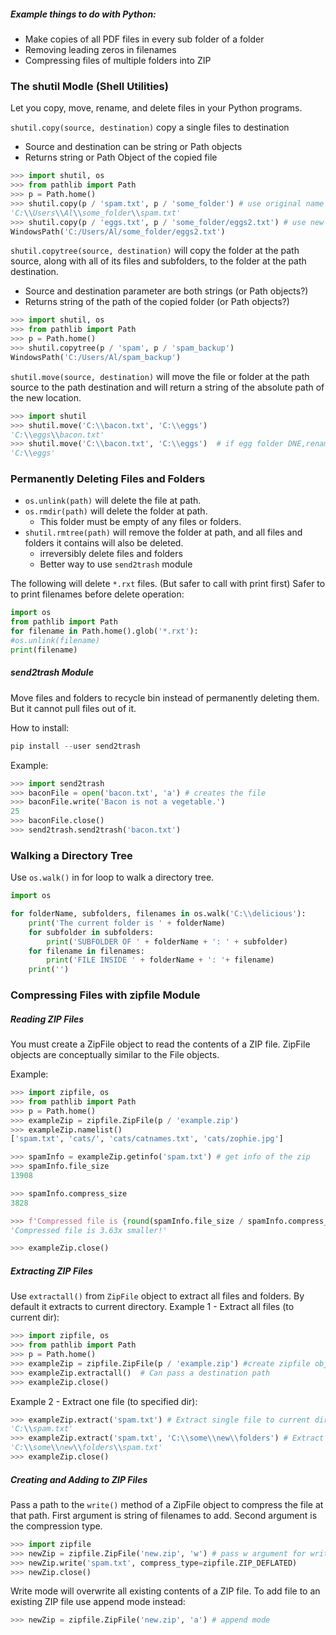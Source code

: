 ##### Example things to do with Python:
- Make copies of all PDF files in every sub folder of a folder
- Removing leading zeros in filenames
- Compressing files of multiple folders into ZIP

### The shutil Modle (Shell Utilities)
Let you copy, move, rename, and delete files in your Python programs.

`shutil.copy(source, destination)` copy a single files to destination
- Source and destination can be string or Path objects
- Returns string or Path Object of the copied file

```py
>>> import shutil, os
>>> from pathlib import Path
>>> p = Path.home()
>>> shutil.copy(p / 'spam.txt', p / 'some_folder') # use original name
'C:\\Users\\Al\\some_folder\\spam.txt'
>>> shutil.copy(p / 'eggs.txt', p / 'some_folder/eggs2.txt') # use new name
WindowsPath('C:/Users/Al/some_folder/eggs2.txt')
```


`shutil.copytree(source, destination)` will copy the folder at the path source, along with all of its files and subfolders, to the folder at the path destination.
- Source and destination parameter are both strings (or Path objects?)
- Returns string of the path of the copied folder (or Path objects?)
```py
>>> import shutil, os
>>> from pathlib import Path
>>> p = Path.home()
>>> shutil.copytree(p / 'spam', p / 'spam_backup')
WindowsPath('C:/Users/Al/spam_backup')
```

`shutil.move(source, destination)` will move the file or folder at the path source to the path destination and will return a string of the absolute path of the new location.
```py
>>> import shutil
>>> shutil.move('C:\\bacon.txt', 'C:\\eggs')
'C:\\eggs\\bacon.txt'
>>> shutil.move('C:\\bacon.txt', 'C:\\eggs')  # if egg folder DNE,renamed eggs
'C:\\eggs'
```

### Permanently Deleting Files and Folders
- `os.unlink(path)` will delete the file at path.
- `os.rmdir(path)` will delete the folder at path.
	- This folder must be empty of any files or folders.
- `shutil.rmtree(path)` will remove the folder at path, and all files and folders it contains will also be deleted.
	- irreversibly delete files and folders
	- Better way to use `send2trash` module

The following will delete `*.rxt` files. (But safer to call with print first)
Safer to to print filenames before delete operation:
```py
import os
from pathlib import Path
for filename in Path.home().glob('*.rxt'):
#os.unlink(filename)
print(filename)
```

##### send2trash Module
Move files and folders to recycle bin instead of permanently deleting them. But it cannot pull files out of it.

How to install:
```py
pip install --user send2trash
```

Example:
```py
>>> import send2trash
>>> baconFile = open('bacon.txt', 'a') # creates the file
>>> baconFile.write('Bacon is not a vegetable.')
25
>>> baconFile.close()
>>> send2trash.send2trash('bacon.txt')
```

### Walking a Directory Tree
Use `os.walk()` in for loop to walk a directory tree.
```py
import os

for folderName, subfolders, filenames in os.walk('C:\\delicious'):
	print('The current folder is ' + folderName)
	for subfolder in subfolders:
		print('SUBFOLDER OF ' + folderName + ': ' + subfolder)
	for filename in filenames:
		print('FILE INSIDE ' + folderName + ': '+ filename)
	print('')
```

### Compressing Files with zipfile Module
##### Reading ZIP Files
You must create a ZipFile object to read the contents of a ZIP file. ZipFile objects are conceptually similar to the File objects.

Example:
```py
>>> import zipfile, os
>>> from pathlib import Path
>>> p = Path.home()
>>> exampleZip = zipfile.ZipFile(p / 'example.zip')
>>> exampleZip.namelist()
['spam.txt', 'cats/', 'cats/catnames.txt', 'cats/zophie.jpg']

>>> spamInfo = exampleZip.getinfo('spam.txt') # get info of the zip
>>> spamInfo.file_size
13908

>>> spamInfo.compress_size
3828

>>> f'Compressed file is {round(spamInfo.file_size / spamInfo.compress_size, 2)}x smaller!')
'Compressed file is 3.63x smaller!'

>>> exampleZip.close()
```

##### Extracting ZIP Files
Use `extractall()` from `ZipFile` object to extract all files and folders.
By default it extracts to current directory.
Example 1 - Extract all files (to current dir):
```py
>>> import zipfile, os
>>> from pathlib import Path
>>> p = Path.home()
>>> exampleZip = zipfile.ZipFile(p / 'example.zip') #create zipfile obj
>>> exampleZip.extractall()  # Can pass a destination path
>>> exampleZip.close()
```

Example 2 - Extract one file (to specified dir):
```py
>>> exampleZip.extract('spam.txt') # Extract single file to current dir
'C:\\spam.txt'
>>> exampleZip.extract('spam.txt', 'C:\\some\\new\\folders') # Extract to dir
'C:\\some\\new\\folders\\spam.txt'
>>> exampleZip.close()
```

##### Creating and Adding to ZIP Files
Pass a path to the `write()` method of a ZipFile object to compress the file at that path. First argument is string of filenames to add. Second argument is the compression type.
```py
>>> import zipfile
>>> newZip = zipfile.ZipFile('new.zip', 'w') # pass w argument for write mode
>>> newZip.write('spam.txt', compress_type=zipfile.ZIP_DEFLATED)
>>> newZip.close()
```
Write mode will overwrite all existing contents of a ZIP file. To add file to an existing ZIP file use append mode instead:
```py
>>> newZip = zipfile.ZipFile('new.zip', 'a') # append mode
```

